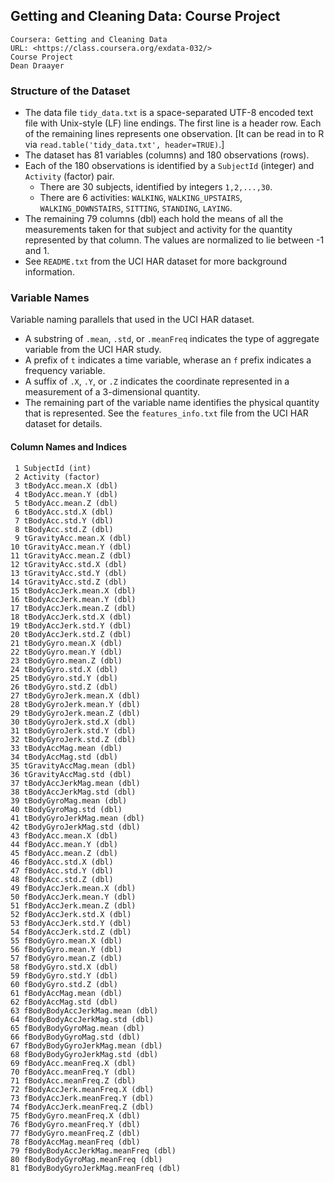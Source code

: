 ## Getting and Cleaning Data: Course Project

```
Coursera: Getting and Cleaning Data
URL: <https://class.coursera.org/exdata-032/>
Course Project
Dean Draayer
```

### Structure of the Dataset
* The data file `tidy_data.txt` is a space-separated UTF-8 encoded text file with Unix-style (LF) line endings. The first line is a header row. Each of the remaining lines represents one observation. [It can be read in to R via `read.table('tidy_data.txt', header=TRUE)`.]
* The dataset has 81 variables (columns) and 180 observations (rows).
* Each of the 180 observations is identified by a `SubjectId` (integer) and `Activity` (factor) pair.
    * There are 30 subjects, identified by integers `1,2,...,30`.
    * There are 6 activities: `WALKING`, `WALKING_UPSTAIRS`, `WALKING_DOWNSTAIRS`, `SITTING`, `STANDING`, `LAYING`.
* The remaining 79 columns (dbl) each hold the means of all the measurements taken for that subject and activity for the quantity represented by that column. The values are normalized to lie between -1 and 1.
* See `README.txt` from the UCI HAR dataset for more background information.

### Variable Names
Variable naming parallels that used in the UCI HAR dataset.

* A substring of `.mean`, `.std`, or `.meanFreq` indicates the type of aggregate variable from the UCI HAR study.
* A prefix of `t` indicates a time variable, wherase an `f` prefix indicates a frequency variable.
* A suffix of `.X`, `.Y`, or `.Z` indicates the coordinate represented in a measurement of a 3-dimensional quantity.
* The remaining part of the variable name identifies the physical quantity that is represented. See the `features_info.txt` file from the UCI HAR dataset for details.

#### Column Names and Indices

```
 1 SubjectId (int)
 2 Activity (factor)
 3 tBodyAcc.mean.X (dbl)
 4 tBodyAcc.mean.Y (dbl)
 5 tBodyAcc.mean.Z (dbl)
 6 tBodyAcc.std.X (dbl)
 7 tBodyAcc.std.Y (dbl)
 8 tBodyAcc.std.Z (dbl)
 9 tGravityAcc.mean.X (dbl)
10 tGravityAcc.mean.Y (dbl)
11 tGravityAcc.mean.Z (dbl)
12 tGravityAcc.std.X (dbl)
13 tGravityAcc.std.Y (dbl)
14 tGravityAcc.std.Z (dbl)
15 tBodyAccJerk.mean.X (dbl)
16 tBodyAccJerk.mean.Y (dbl)
17 tBodyAccJerk.mean.Z (dbl)
18 tBodyAccJerk.std.X (dbl)
19 tBodyAccJerk.std.Y (dbl)
20 tBodyAccJerk.std.Z (dbl)
21 tBodyGyro.mean.X (dbl)
22 tBodyGyro.mean.Y (dbl)
23 tBodyGyro.mean.Z (dbl)
24 tBodyGyro.std.X (dbl)
25 tBodyGyro.std.Y (dbl)
26 tBodyGyro.std.Z (dbl)
27 tBodyGyroJerk.mean.X (dbl)
28 tBodyGyroJerk.mean.Y (dbl)
29 tBodyGyroJerk.mean.Z (dbl)
30 tBodyGyroJerk.std.X (dbl)
31 tBodyGyroJerk.std.Y (dbl)
32 tBodyGyroJerk.std.Z (dbl)
33 tBodyAccMag.mean (dbl)
34 tBodyAccMag.std (dbl)
35 tGravityAccMag.mean (dbl)
36 tGravityAccMag.std (dbl)
37 tBodyAccJerkMag.mean (dbl)
38 tBodyAccJerkMag.std (dbl)
39 tBodyGyroMag.mean (dbl)
40 tBodyGyroMag.std (dbl)
41 tBodyGyroJerkMag.mean (dbl)
42 tBodyGyroJerkMag.std (dbl)
43 fBodyAcc.mean.X (dbl)
44 fBodyAcc.mean.Y (dbl)
45 fBodyAcc.mean.Z (dbl)
46 fBodyAcc.std.X (dbl)
47 fBodyAcc.std.Y (dbl)
48 fBodyAcc.std.Z (dbl)
49 fBodyAccJerk.mean.X (dbl)
50 fBodyAccJerk.mean.Y (dbl)
51 fBodyAccJerk.mean.Z (dbl)
52 fBodyAccJerk.std.X (dbl)
53 fBodyAccJerk.std.Y (dbl)
54 fBodyAccJerk.std.Z (dbl)
55 fBodyGyro.mean.X (dbl)
56 fBodyGyro.mean.Y (dbl)
57 fBodyGyro.mean.Z (dbl)
58 fBodyGyro.std.X (dbl)
59 fBodyGyro.std.Y (dbl)
60 fBodyGyro.std.Z (dbl)
61 fBodyAccMag.mean (dbl)
62 fBodyAccMag.std (dbl)
63 fBodyBodyAccJerkMag.mean (dbl)
64 fBodyBodyAccJerkMag.std (dbl)
65 fBodyBodyGyroMag.mean (dbl)
66 fBodyBodyGyroMag.std (dbl)
67 fBodyBodyGyroJerkMag.mean (dbl)
68 fBodyBodyGyroJerkMag.std (dbl)
69 fBodyAcc.meanFreq.X (dbl)
70 fBodyAcc.meanFreq.Y (dbl)
71 fBodyAcc.meanFreq.Z (dbl)
72 fBodyAccJerk.meanFreq.X (dbl)
73 fBodyAccJerk.meanFreq.Y (dbl)
74 fBodyAccJerk.meanFreq.Z (dbl)
75 fBodyGyro.meanFreq.X (dbl)
76 fBodyGyro.meanFreq.Y (dbl)
77 fBodyGyro.meanFreq.Z (dbl)
78 fBodyAccMag.meanFreq (dbl)
79 fBodyBodyAccJerkMag.meanFreq (dbl)
80 fBodyBodyGyroMag.meanFreq (dbl)
81 fBodyBodyGyroJerkMag.meanFreq (dbl)
```
